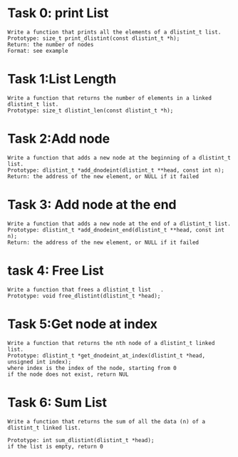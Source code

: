 # Task 0: print List  
    Write a function that prints all the elements of a dlistint_t list.
    Prototype: size_t print_dlistint(const dlistint_t *h);
    Return: the number of nodes
    Format: see example
# Task 1:List Length
    Write a function that returns the number of elements in a linked dlistint_t list.
    Prototype: size_t dlistint_len(const dlistint_t *h);
# Task 2:Add node
    Write a function that adds a new node at the beginning of a dlistint_t list.
    Prototype: dlistint_t *add_dnodeint(dlistint_t **head, const int n);
    Return: the address of the new element, or NULL if it failed
# Task 3: Add node at the end
    Write a function that adds a new node at the end of a dlistint_t list.
    Prototype: dlistint_t *add_dnodeint_end(dlistint_t **head, const int n);
    Return: the address of the new element, or NULL if it failed
# task 4: Free List
    Write a function that frees a dlistint_t list   .
    Prototype: void free_dlistint(dlistint_t *head);
# Task 5:Get node at index
    Write a function that returns the nth node of a dlistint_t linked list.
    Prototype: dlistint_t *get_dnodeint_at_index(dlistint_t *head, unsigned int index);
    where index is the index of the node, starting from 0
    if the node does not exist, return NUL
# Task 6: Sum List
    Write a function that returns the sum of all the data (n) of a dlistint_t linked list.

    Prototype: int sum_dlistint(dlistint_t *head);
    if the list is empty, return 0